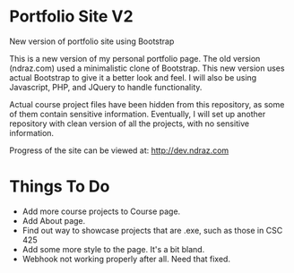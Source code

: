 # Portfolio Site V2
New version of portfolio site using Bootstrap

This is a new version of my personal portfolio page. The old version (ndraz.com) used a minimalistic clone of Bootstrap. 
This new version uses actual Bootstrap to give it a better look and feel.
I will also be using Javascript, PHP, and JQuery to handle functionality.

Actual course project files have been hidden from this repository, as some of them contain sensitive information. 
Eventually, I will set up another repository with clean version of all the projects, with no sensitive information.

Progress of the site can be viewed at: http://dev.ndraz.com

# Things To Do
- Add more course projects to Course page.
- Add About page.
- Find out way to showcase projects that are .exe, such as those in CSC 425
- Add some more style to the page. It's a bit bland.
- Webhook not working properly after all. Need that fixed.
